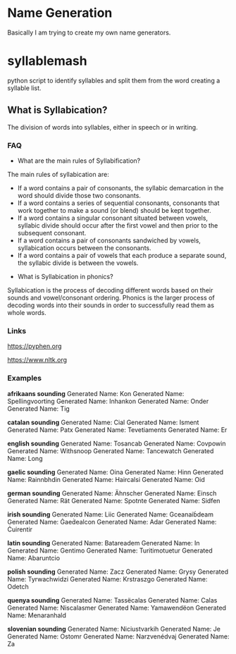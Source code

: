 # Name Generation
Basically I am trying to create my own name generators.

# syllablemash
python script to identify syllables and split them from the word creating a syllable list.

## What is Syllabication?

The division of words into syllables, either in speech or in writing.

### FAQ

+ What are the main rules of Syllabification?

The main rules of syllabication are:

* If a word contains a pair of consonants, the syllabic demarcation in the word should divide those two consonants.
* If a word contains a series of sequential consonants, consonants that work together to make a sound (or blend) should be kept together.
* If a word contains a singular consonant situated between vowels, syllabic divide should occur after the first vowel and then prior to the subsequent consonant.
* If a word contains a pair of consonants sandwiched by vowels, syllabication occurs between the consonants.
* If a word contains a pair of vowels that each produce a separate sound, the syllabic divide is between the vowels.

+ What is Syllabication in phonics?

Syllabication is the process of decoding different words based on their sounds and vowel/consonant ordering. 
Phonics is the larger process of decoding words into their sounds in order to successfully read them as whole words.

### Links

https://pyphen.org

https://www.nltk.org

### Examples
**afrikaans sounding**
Generated Name: Kon
Generated Name: Spellingvoorting
Generated Name: Inhankon
Generated Name: Onder
Generated Name: Tig

**catalan sounding**
Generated Name: Cial
Generated Name: Isment
Generated Name: Patx
Generated Name: Tevetiaments
Generated Name: Er

**english sounding**
Generated Name: Tosancab
Generated Name: Covpowin
Generated Name: Withsnoop
Generated Name: Tancewatch
Generated Name: Long

**gaelic sounding**
Generated Name: Oina
Generated Name: Hinn
Generated Name: Rainnbhdin
Generated Name: Haircalsi
Generated Name: Oid

**german sounding**
Generated Name: Ähnscher
Generated Name: Einsch
Generated Name: Rät
Generated Name: Spotnte
Generated Name: Sidfen

**irish sounding**
Generated Name: Liic
Generated Name: Gceanaiḃdeam
Generated Name: Ġaeḋealcon
Generated Name: Adar
Generated Name: Ċuirentir

**latin sounding**
Generated Name: Batareadem
Generated Name: In
Generated Name: Gentimo
Generated Name: Turitimotuetur
Generated Name: Abaruntcio

**polish sounding**
Generated Name: Zacz
Generated Name: Grysy
Generated Name: Tyrwachwidzi
Generated Name: Krstraszgo
Generated Name: Odetch

**quenya sounding**
Generated Name: Tassëcalas
Generated Name: Calas
Generated Name: Niscalasmer
Generated Name: Yamawendëon
Generated Name: Menaranhald

**slovenian sounding**
Generated Name: Niciustvarkih
Generated Name: Je
Generated Name: Ostomr
Generated Name: Narzvenédvaj
Generated Name: Za